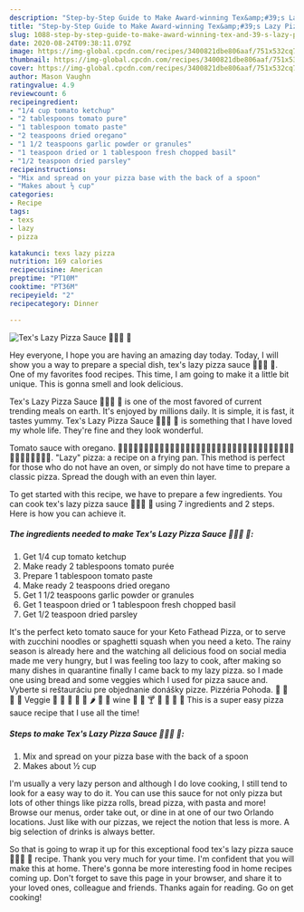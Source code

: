 ```yaml
---
description: "Step-by-Step Guide to Make Award-winning Tex&amp;#39;s Lazy Pizza Sauce 🍕🍶🍅 🌿"
title: "Step-by-Step Guide to Make Award-winning Tex&amp;#39;s Lazy Pizza Sauce 🍕🍶🍅 🌿"
slug: 1088-step-by-step-guide-to-make-award-winning-tex-and-39-s-lazy-pizza-sauce
date: 2020-08-24T09:38:11.079Z
image: https://img-global.cpcdn.com/recipes/3400821dbe806aaf/751x532cq70/texs-lazy-pizza-sauce-🍕🍶🍅-🌿-recipe-main-photo.jpg
thumbnail: https://img-global.cpcdn.com/recipes/3400821dbe806aaf/751x532cq70/texs-lazy-pizza-sauce-🍕🍶🍅-🌿-recipe-main-photo.jpg
cover: https://img-global.cpcdn.com/recipes/3400821dbe806aaf/751x532cq70/texs-lazy-pizza-sauce-🍕🍶🍅-🌿-recipe-main-photo.jpg
author: Mason Vaughn
ratingvalue: 4.9
reviewcount: 6
recipeingredient:
- "1/4 cup tomato ketchup"
- "2 tablespoons tomato pure"
- "1 tablespoon tomato paste"
- "2 teaspoons dried oregano"
- "1 1/2 teaspoons garlic powder or granules"
- "1 teaspoon dried or 1 tablespoon fresh chopped basil"
- "1/2 teaspoon dried parsley"
recipeinstructions:
- "Mix and spread on your pizza base with the back of a spoon"
- "Makes about ½ cup"
categories:
- Recipe
tags:
- texs
- lazy
- pizza

katakunci: texs lazy pizza 
nutrition: 169 calories
recipecuisine: American
preptime: "PT10M"
cooktime: "PT36M"
recipeyield: "2"
recipecategory: Dinner

---
```



![Tex&#39;s Lazy Pizza Sauce 🍕🍶🍅 🌿](https://img-global.cpcdn.com/recipes/3400821dbe806aaf/751x532cq70/texs-lazy-pizza-sauce-🍕🍶🍅-🌿-recipe-main-photo.jpg)

Hey everyone, I hope you are having an amazing day today. Today, I will show you a way to prepare a special dish, tex&#39;s lazy pizza sauce 🍕🍶🍅 🌿. One of my favorites food recipes. This time, I am going to make it a little bit unique. This is gonna smell and look delicious.

Tex&#39;s Lazy Pizza Sauce 🍕🍶🍅 🌿 is one of the most favored of current trending meals on earth. It's enjoyed by millions daily. It is simple, it is fast, it tastes yummy. Tex&#39;s Lazy Pizza Sauce 🍕🍶🍅 🌿 is something that I have loved my whole life. They're fine and they look wonderful.

Tomato sauce with oregano. 🍣🍱🍞🍜🍙🍚🍛🍲🍥🍢🍡🍘🍠🍌🍎🍏🍊🍋🍄🍅🍆🍇🍈🍉🍐🍑🍒🍓🍍🌰🍉🍇🍠🍐🍊🍄🍲🍊🍓🍑🍠🍒. &#34;Lazy&#34; pizza: a recipe on a frying pan. This method is perfect for those who do not have an oven, or simply do not have time to prepare a classic pizza. Spread the dough with an even thin layer.


To get started with this recipe, we have to prepare a few ingredients. You can cook tex&#39;s lazy pizza sauce 🍕🍶🍅 🌿 using 7 ingredients and 2 steps. Here is how you can achieve it.

<!--inarticleads1-->

##### The ingredients needed to make Tex&#39;s Lazy Pizza Sauce 🍕🍶🍅 🌿:

1. Get 1/4 cup tomato ketchup
1. Make ready 2 tablespoons tomato purée
1. Prepare 1 tablespoon tomato paste
1. Make ready 2 teaspoons dried oregano
1. Get 1 1/2 teaspoons garlic powder or granules
1. Get 1 teaspoon dried or 1 tablespoon fresh chopped basil
1. Get 1/2 teaspoon dried parsley


It&#39;s the perfect keto tomato sauce for your Keto Fathead Pizza, or to serve with zucchini noodles or spaghetti squash when you need a keto. The rainy season is already here and the watching all delicious food on social media made me very hungry, but I was feeling too lazy to cook, after making so many dishes in quarantine finally I came back to my lazy pizza. so I made one using bread and some veggies which I used for pizza sauce and. Vyberte si reštauráciu pre objednanie donášky pizze. Pizzéria Pohoda. 🍔 🍟 🌭 🍕 Veggie 🥬 🥦 🍄 🍅 🥕 🌶 🧄 🧅 wine 🥂 🍷 🍸 🍹 🍶 🥃 🍾 This is a super easy pizza sauce recipe that I use all the time! 

<!--inarticleads2-->

##### Steps to make Tex&#39;s Lazy Pizza Sauce 🍕🍶🍅 🌿:

1. Mix and spread on your pizza base with the back of a spoon
1. Makes about ½ cup


I&#39;m usually a very lazy person and although I do love cooking, I still tend to look for a easy way to do it. You can use this sauce for not only pizza but lots of other things like pizza rolls, bread pizza, with pasta and more! Browse our menus, order take out, or dine in at one of our two Orlando locations. Just like with our pizzas, we reject the notion that less is more. A big selection of drinks is always better. 

So that is going to wrap it up for this exceptional food tex&#39;s lazy pizza sauce 🍕🍶🍅 🌿 recipe. Thank you very much for your time. I'm confident that you will make this at home. There's gonna be more interesting food in home recipes coming up. Don't forget to save this page in your browser, and share it to your loved ones, colleague and friends. Thanks again for reading. Go on get cooking!
